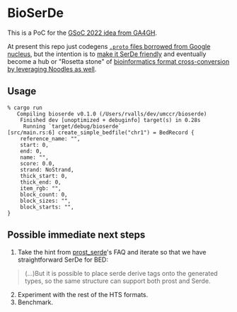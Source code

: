 # BioSerDe

This is a PoC for the [GSoC 2022 idea from GA4GH][bioserde_twitter].

At present this repo just codegens [`.proto` files borrowed from Google nucleus][google_nucleus], but the intention is
to [make it SerDe friendly][prost_serde] and eventually become a hub or "Rosetta stone" of [bioinformatics format cross-conversion by leveraging Noodles as well][noodles_serde].

## Usage

```
% cargo run
   Compiling bioserde v0.1.0 (/Users/rvalls/dev/umccr/bioserde)
    Finished dev [unoptimized + debuginfo] target(s) in 0.28s
     Running `target/debug/bioserde`
[src/main.rs:6] create_simple_bedfile("chr1") = BedRecord {
    reference_name: "",
    start: 0,
    end: 0,
    name: "",
    score: 0.0,
    strand: NoStrand,
    thick_start: 0,
    thick_end: 0,
    item_rgb: "",
    block_count: 0,
    block_sizes: "",
    block_starts: "",
}
```

## Possible immediate next steps

1. Take the hint from [prost_serde]'s FAQ and iterate so that we have straightforward SerDe for BED:
> (...)But it is possible to place serde derive tags onto the generated types, so the same structure can support both prost and Serde.
2. Experiment with the rest of the HTS formats.
3. Benchmark.

[prost_serde]: https://github.com/tokio-rs/prost#faq
[noodles_serde]: https://github.com/zaeleus/noodles/issues/53
[bioserde_twitter]: https://twitter.com/UMCCR/status/1511598211034624000
[google_nucleus]: https://github.com/google/nucleus/tree/v0.6.0/nucleus/protos